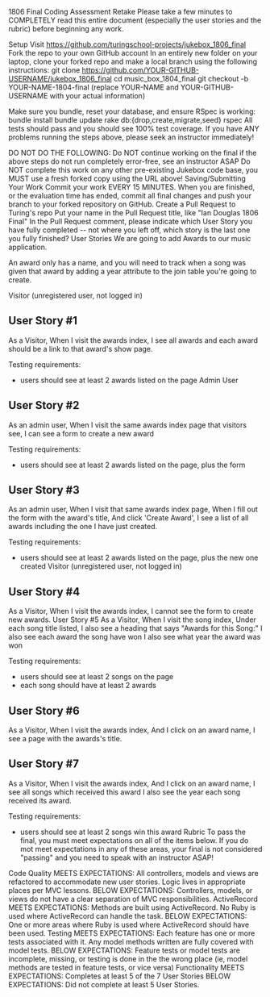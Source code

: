 1806 Final Coding Assessment Retake
Please take a few minutes to COMPLETELY read this entire document (especially the user stories and the rubric) before beginning any work.

Setup
Visit https://github.com/turingschool-projects/jukebox_1806_final
Fork the repo to your own GitHub account
In an entirely new folder on your laptop, clone your forked repo and make a local branch using the following instructions:
git clone https://github.com/YOUR-GITHUB-USERNAME/jukebox_1806_final
cd music_box_1804_final
git checkout -b YOUR-NAME-1804-final
(replace YOUR-NAME and YOUR-GITHUB-USERNAME with your actual information)

Make sure you bundle, reset your database, and ensure RSpec is working:
bundle install
bundle update
rake db:{drop,create,migrate,seed}
rspec
All tests should pass and you should see 100% test coverage. If you have ANY problems running the steps above, please seek an instructor immediately!

DO NOT DO THE FOLLOWING:
Do NOT continue working on the final if the above steps do not run completely error-free, see an instructor ASAP
Do NOT complete this work on any other pre-existing Jukebox code base, you MUST use a fresh forked copy using the URL above!
Saving/Submitting Your Work
Commit your work EVERY 15 MINUTES.
When you are finished, or the evaluation time has ended, commit all final changes and push your branch to your forked repository on GitHub.
Create a Pull Request to Turing's repo
Put your name in the Pull Request title, like "Ian Douglas 1806 Final"
In the Pull Request comment, please indicate which User Story you have fully completed -- not where you left off, which story is the last one you fully finished?
User Stories
We are going to add Awards to our music application.

An award only has a name, and you will need to track when a song was given that award by adding a year attribute to the join table you're going to create.

Visitor (unregistered user, not logged in)
## User Story #1

As a Visitor,
  When I visit the awards index,
    I see all awards
      and each award should be a link to that award's show page.

Testing requirements:
- users should see at least 2 awards listed on the page
Admin User
## User Story #2

As an admin user,
  When I visit the same awards index page that visitors see,
    I can see a form to create a new award

Testing requirements:
- users should see at least 2 awards listed on the page, plus the form
## User Story #3

As an admin user,
  When I visit that same awards index page,
  When I fill out the form with the award's title,
    And click 'Create Award',
    I see a list of all awards including the one I have just created.

Testing requirements:
- users should see at least 2 awards listed on the page, plus the new one created
Visitor (unregistered user, not logged in)
## User Story #4
As a Visitor,
  When I visit the awards index,
    I cannot see the form to create new awards.
User Story #5
As a Visitor,
  When I visit the song index,
    Under each song title listed,
    I also see a heading that says "Awards for this Song:"
    I also see each award the song have won
    I also see what year the award was won

Testing requirements:
- users should see at least 2 songs on the page
- each song should have at least 2 awards
## User Story #6

As a Visitor,
  When I visit the awards index,
    And I click on an award name,
    I see a page with the awards's title.
## User Story #7

As a Visitor,
  When I visit the awards index,
    And I click on an award name,
    I see all songs which received this award
    I also see the year each song received its award.

Testing requirements:
- users should see at least 2 songs win this award
Rubric
To pass the final, you must meet expectations on all of the items below. If you do mot meet expectations in any of these areas, your final is not considered "passing" and you need to speak with an instructor ASAP!

Code Quality
MEETS EXPECTATIONS: All controllers, models and views are refactored to accommodate new user stories. Logic lives in appropriate places per MVC lessons.
BELOW EXPECTATIONS: Controllers, models, or views do not have a clear separation of MVC responsibilities.
ActiveRecord
MEETS EXPECTATIONS: Methods are built using ActiveRecord. No Ruby is used where ActiveRecord can handle the task.
BELOW EXPECTATIONS: One or more areas where Ruby is used where ActiveRecord should have been used.
Testing
MEETS EXPECTATIONS: Each feature has one or more tests associated with it. Any model methods written are fully covered with model tests.
BELOW EXPECTATIONS: Feature tests or model tests are incomplete, missing, or testing is done in the the wrong place (ie, model methods are tested in feature tests, or vice versa)
Functionality
MEETS EXPECTATIONS: Completes at least 5 of the 7 User Stories
BELOW EXPECTATIONS: Did not complete at least 5 User Stories.
